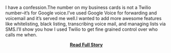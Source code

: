 <p>I have a confession.The number on my business cards is not a Twilio number–it’s for Google voice.I’ve used Google Voice for forwarding and voicemail and it’s served me well.I wanted to add more awesome features like whitelisting, black listing, transcribing voice mail, and managing lists via SMS.I’ll show you how I used Twilio to get fine grained control over who calls me when.</p>
<center><p><a href="http://www.twilio.com/blog/2013/03/building-beyond-google-voice-with-twilio.html" style='padding:25px; font-sze:18px; font-weight: bold;'>Read Full Story</a></p></center>
